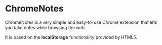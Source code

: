 # ChromeNotes #

ChromeNotes is a very simple and easy-to-use Chrome extension that lets you take notes while browsing the web.

It is based on the **localStorage** functionality provided by HTML5.
